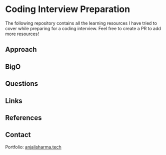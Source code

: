 # Coding Interview Preparation

The following repository contains all the learning resources I have tried to cover while preparing for a coding interview.
Feel free to create a PR to add more resources!

## Approach 

## BigO

## Questions

## Links

## References

## Contact
Portfolio: [anjalisharma.tech](anjalisharma.tech) 
